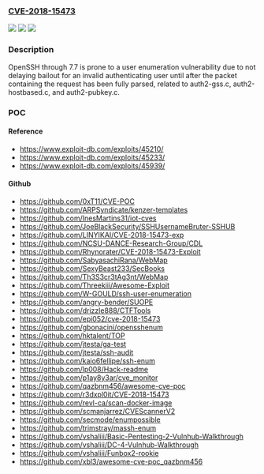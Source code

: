 ### [CVE-2018-15473](https://cve.mitre.org/cgi-bin/cvename.cgi?name=CVE-2018-15473)
![](https://img.shields.io/static/v1?label=Product&message=n%2Fa&color=blue)
![](https://img.shields.io/static/v1?label=Version&message=n%2Fa&color=blue)
![](https://img.shields.io/static/v1?label=Vulnerability&message=n%2Fa&color=brighgreen)

### Description

OpenSSH through 7.7 is prone to a user enumeration vulnerability due to not delaying bailout for an invalid authenticating user until after the packet containing the request has been fully parsed, related to auth2-gss.c, auth2-hostbased.c, and auth2-pubkey.c.

### POC

#### Reference
- https://www.exploit-db.com/exploits/45210/
- https://www.exploit-db.com/exploits/45233/
- https://www.exploit-db.com/exploits/45939/

#### Github
- https://github.com/0xT11/CVE-POC
- https://github.com/ARPSyndicate/kenzer-templates
- https://github.com/InesMartins31/iot-cves
- https://github.com/JoeBlackSecurity/SSHUsernameBruter-SSHUB
- https://github.com/LINYIKAI/CVE-2018-15473-exp
- https://github.com/NCSU-DANCE-Research-Group/CDL
- https://github.com/Rhynorater/CVE-2018-15473-Exploit
- https://github.com/SabyasachiRana/WebMap
- https://github.com/SexyBeast233/SecBooks
- https://github.com/Th3S3cr3tAg3nt/WebMap
- https://github.com/Threekiii/Awesome-Exploit
- https://github.com/W-GOULD/ssh-user-enumeration
- https://github.com/angry-bender/SUOPE
- https://github.com/drizzle888/CTFTools
- https://github.com/epi052/cve-2018-15473
- https://github.com/gbonacini/opensshenum
- https://github.com/hktalent/TOP
- https://github.com/jtesta/ga-test
- https://github.com/jtesta/ssh-audit
- https://github.com/kaio6fellipe/ssh-enum
- https://github.com/lp008/Hack-readme
- https://github.com/p1ay8y3ar/cve_monitor
- https://github.com/qazbnm456/awesome-cve-poc
- https://github.com/r3dxpl0it/CVE-2018-15473
- https://github.com/revl-ca/scan-docker-image
- https://github.com/scmanjarrez/CVEScannerV2
- https://github.com/secmode/enumpossible
- https://github.com/trimstray/massh-enum
- https://github.com/vshaliii/Basic-Pentesting-2-Vulnhub-Walkthrough
- https://github.com/vshaliii/DC-4-Vulnhub-Walkthrough
- https://github.com/vshaliii/Funbox2-rookie
- https://github.com/xbl3/awesome-cve-poc_qazbnm456

